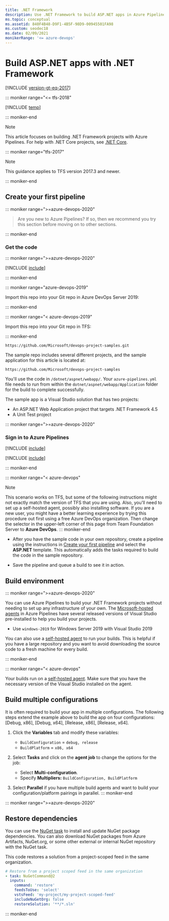```yaml
---
title: .NET Framework
description: Use .NET Framework to build ASP.NET apps in Azure Pipelines
ms.topic: conceptual
ms.assetid: 840F4B48-D9F1-4B5F-98D9-00945501FA98
ms.custom: seodec18
ms.date: 02/09/2021
monikerRange: '<= azure-devops'
---
```


# Build ASP.NET apps with .NET Framework

[!INCLUDE [version-gt-eq-2017](../../../includes/version-gt-eq-2017.md)]

::: moniker range="<= tfs-2018"

[!INCLUDE [temp](../../includes/concept-rename-note.md)]

::: moniker-end

> [!NOTE]
>
> This article focuses on building .NET Framework projects with Azure Pipelines. For help with .NET Core projects, see [.NET Core](../../ecosystems/dotnet-core.md).


::: moniker range="tfs-2017"

> [!NOTE]
> 
> This guidance applies to TFS version 2017.3 and newer.

::: moniker-end

## Create your first pipeline

::: moniker range=">=azure-devops-2020"

> Are you new to Azure Pipelines? If so, then we recommend you try this section before moving on to other sections.

::: moniker-end

### Get the code

::: moniker range=">=azure-devops-2020"

[!INCLUDE [include](../../ecosystems/includes/get-code-before-sample-repo.md)]

::: moniker-end

::: moniker range="azure-devops-2019"

Import this repo into your Git repo in Azure DevOps Server 2019:

::: moniker-end

::: moniker range="< azure-devops-2019"

Import this repo into your Git repo in TFS:

::: moniker-end

```
https://github.com/Microsoft/devops-project-samples.git
```

The sample repo includes several different projects, and the sample application for this article is located at:

```
https://github.com/Microsoft/devops-project-samples
```

You'll use the code in `/dotnet/aspnet/webapp/`. Your `azure-pipelines.yml` file needs to run from within the `dotnet/aspnet/webapp/Application` folder for the build to complete successfully.   

The sample app is a Visual Studio solution that has two projects: 
* An ASP.NET Web Application project that targets .NET Framework 4.5
* A Unit Test project

::: moniker range=">=azure-devops-2020"

### Sign in to Azure Pipelines

[!INCLUDE [include](../../ecosystems/includes/sign-in-azure-pipelines.md)]

[!INCLUDE [include](../../ecosystems/includes/create-project.md)]

::: moniker-end


::: moniker range="< azure-devops"
> [!NOTE]
> This scenario works on TFS, but some of the following instructions might not exactly match the version of TFS that you are using. Also, you'll need to set up a self-hosted agent, possibly also installing software. If you are a new user, you might have a better learning experience by trying this procedure out first using a free Azure DevOps organization. Then change the selector in the upper-left corner of this page from Team Foundation Server to **Azure DevOps**.
::: moniker-end

* After you have the sample code in your own repository, create a pipeline using the instructions in [Create your first pipeline](../../create-first-pipeline.md) and select the **ASP.NET** template. This automatically adds the tasks required to build the code in the sample repository.

* Save the pipeline and queue a build to see it in action.

## Build environment

::: moniker range=">=azure-devops-2020"

You can use Azure Pipelines to build your .NET Framework projects without needing to set up any infrastructure of your own. The [Microsoft-hosted agents](../../agents/hosted.md) in Azure Pipelines have several released versions of Visual Studio pre-installed to help you build your projects.
* Use `windows-2019` for Windows Server 2019 with Visual Studio 2019

You can also use a [self-hosted agent](../../agents/agents.md#install) to run your builds. This is helpful if you have a large repository and you want to avoid downloading the source code to a fresh machine for every build.

::: moniker-end

::: moniker range="< azure-devops"

Your builds run on a [self-hosted agent](../../agents/agents.md#install).
Make sure that you have the necessary version of the Visual Studio installed on the agent.

## Build multiple configurations

It is often required to build your app in multiple configurations. The following steps extend the example above to build the app on four configurations: [Debug, x86], [Debug, x64], [Release, x86], [Release, x64].

1. Click the **Variables** tab and modify these variables:

   * `BuildConfiguration` = `debug, release`
   * `BuildPlatform` = `x86, x64`

2. Select **Tasks** and click on the **agent job** to change the options for the job:

   * Select **Multi-configuration**.
   * Specify **Multipliers:** `BuildConfiguration, BuildPlatform`

3. Select **Parallel** if you have multiple build agents and want to build your configuration/platform pairings in parallel.
::: moniker-end

::: moniker range=">=azure-devops-2020"

## Restore dependencies

You can use the [NuGet task](../../tasks/package/nuget.md) to install and update NuGet package dependencies. 
You can also download NuGet packages from Azure Artifacts, NuGet.org, or some other external or internal NuGet repository with the NuGet task. 

This code restores a solution from a project-scoped feed in the same organization. 

```yaml
# Restore from a project scoped feed in the same organization
- task: NuGetCommand@2
  inputs:
    command: 'restore'
    feedsToUse: 'select'
    vstsFeed: 'my-project/my-project-scoped-feed'
    includeNuGetOrg: false
    restoreSolution: '**/*.sln'
```

::: moniker-end